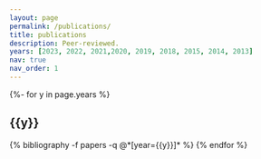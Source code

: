```yaml
---
layout: page
permalink: /publications/
title: publications
description: Peer-reviewed.
years: [2023, 2022, 2021,2020, 2019, 2018, 2015, 2014, 2013]
nav: true
nav_order: 1
---
```

<!-- _pages/publications.md -->
<div class="publications">

{%- for y in page.years %}
  <h2 class="year">{{y}}</h2>
  {% bibliography -f papers -q @*[year={{y}}]* %}
{% endfor %}

</div>
